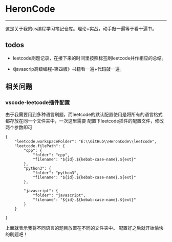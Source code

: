# HeronCode
---
这是关于我的cs编程学习笔记仓库。理论+实战，动手敲一遍等于看十遍书。



## todos

- leetcode刷题记录，在接下来的时间里按照标签刷leetcode并作相应的总结。

- 《javascrip高级编程-第四版》书籍看一遍+代码敲一遍。


## 相关问题

### vscode-leetcode插件配置
由于我需要用到多种语言刷题，而leetcode的默认配置使用是将所有的语言格式都存放在同一个文件夹中，一次这里需要 配置下leetcode插件的配置文件，修改两个参数即可
```
{
    "leetcode.workspaceFolder": "E:\\GitHub\\HeronCode\\leetcode",
    "leetcode.filePath": {
        "cpp": {
            "folder": "cpp",
            "filename": "${id}.${kebab-case-name}.${ext}"
        },
        "python3": {
            "folder": "python3",
            "filename": "${id}.${kebab-case-name}.${ext}"
        },

        "javascript": {
            "folder": "javascript",
            "filename": "${id}.${kebab-case-name}.${ext}"
        }
    }

}
```
上面就表示我将不同语言的题目放置在不同的文件夹中。
配置好之后就开始愉快的刷题吧！
